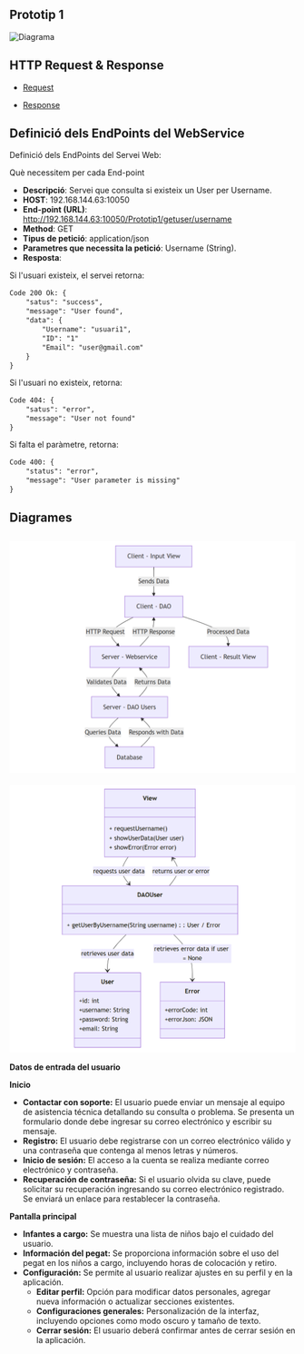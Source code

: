 
## Prototip 1
![Diagrama](diagramaPrototip1.png)

## HTTP Request & Response

- [Request](Informació/http.request.md)

- [Response](Informació/http.response.md)


## Definició dels EndPoints del WebService
Definició dels EndPoints del Servei Web:

Què necessitem per cada End-point

- <b>Descripció</b>: Servei que consulta si existeix un User per Username.
- <b>HOST</b>: 192.168.144.63:10050
- <b>End-point (URL)</b>: http://192.168.144.63:10050/Prototip1/getuser/username
- <b>Method</b>: GET
- <b>Tipus de petició</b>: application/json
- <b>Parametres que necessita la petició</b>: Username (String).
- <b>Resposta</b>: 

Si l'usuari existeix, el servei retorna: 
         


    Code 200 Ok: {
        "satus": "success",
        "message": "User found",
        "data": {
            "Username": "usuari1",
            "ID": "1"
            "Email": "user@gmail.com"
        } 
    }

Si l'usuari no existeix, retorna:    



    Code 404: {
        "satus": "error",
        "message": "User not found"
    }

Si falta el paràmetre, retorna:

    Code 400: {
        "status": "error",
        "message": "User parameter is missing"
    }


## Diagrames 
![DAO](diagramaDAO.PNG)
------
![List](diagramaList.PNG)


<b>Datos de entrada del usuario</b>

<b>Inicio</b>
- <b>Contactar con soporte:</b> El usuario puede enviar un mensaje al equipo de asistencia técnica detallando su consulta o problema. Se presenta un formulario donde debe ingresar su correo electrónico y escribir su mensaje.
- <b>Registro:</b> El usuario debe registrarse con un correo electrónico válido y una contraseña que contenga al menos letras y números.
- <b>Inicio de sesión:</b> El acceso a la cuenta se realiza mediante correo electrónico y contraseña.
- <b>Recuperación de contraseña:</b> Si el usuario olvida su clave, puede solicitar su recuperación ingresando su correo electrónico registrado. Se enviará un enlace para restablecer la contraseña.

<b>Pantalla principal</b>
- <b>Infantes a cargo:</b> Se muestra una lista de niños bajo el cuidado del usuario.
- <b>Información del pegat:</b> Se proporciona información sobre el uso del pegat en los niños a cargo, incluyendo horas de colocación y retiro.
- <b>Configuración:</b> Se permite al usuario realizar ajustes en su perfil y en la aplicación.
  - <b>Editar perfil:</b> Opción para modificar datos personales, agregar nueva información o actualizar secciones existentes.
  - <b>Configuraciones generales:</b> Personalización de la interfaz, incluyendo opciones como modo oscuro y tamaño de texto.
  - <b>Cerrar sesión:</b> El usuario deberá confirmar antes de cerrar sesión en la aplicación.
